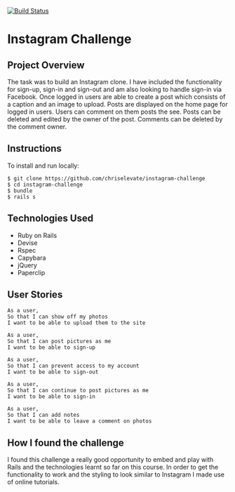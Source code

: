 [![Build Status](https://travis-ci.org/chriscoates/instagram-challenge.svg?branch=master)](https://travis-ci.org/chriscoates/instagram-challenge)

Instagram Challenge
===================

Project Overview
----------------
The task was to build an Instagram clone. I have included the functionality for sign-up, sign-in and sign-out and am also looking to handle sign-in via Facebook. Once logged in users are able to create a post which consists of a caption and an image to upload. Posts are displayed on the home page for logged in users. Users can comment on them posts the see. Posts can be deleted and edited by the owner of the post. Comments can be deleted by the comment owner.

Instructions
-------
To install and run locally:
```
$ git clone https://github.com/chriselevate/instagram-challenge
$ cd instagram-challenge
$ bundle
$ rails s
```

Technologies Used
-----------------
- Ruby on Rails
- Devise
- Rspec
- Capybara
- jQuery
- Paperclip

User Stories
------------
```
As a user,
So that I can show off my photos
I want to be able to upload them to the site
```

```
As a user,
So that I can post pictures as me
I want to be able to sign-up
```

```
As a user,
So that I can prevent access to my account
I want to be able to sign-out
```

```
As a user,
So that I can continue to post pictures as me
I want to be able to sign-in
```

```
As a user,
So that I can add notes
I want to be able to leave a comment on photos
```

How I found the challenge
------------
I found this challenge a really good opportunity to embed and play with Rails and the technologies learnt so far on this course. In order to get the functionality to work and the styling to look similar to Instagram I made use of online tutorials.
